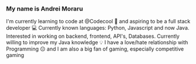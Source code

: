 ### My name is Andrei Moraru
I'm currently learning to code at @Codecool 🏫 and aspiring to be a full stack developer 💻 Currently known languages: Python, Javascript and now Java. Interested in working on backend, frontend, API's, Databases. Currently willing to improve my Java knowledge 💡 I have a love/hate relationship with Programming 😐 and I am also a big fan of gaming, especially competitive gaming
